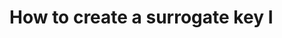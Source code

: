 # How to create a surrogate key I
<!--stackedit_data:
eyJoaXN0b3J5IjpbNDEzNDU2MzA3LC0yMDg4NzQ2NjEyLC00NT
I4MDIwNDQsNjM3MjE4Mzg3LDEzNzA3MDMyNDUsMTA3NzI2MjI1
OSwyNTY2MjA4NDQsMTA5NjE1MjY5LC0zOTc3Mzc5MzUsMjAxNj
kxMTE3MCwtMTMxMDQwMTkwMCwxNjEwMTg3NzU1LC02MTg1NzY3
MzUsLTE4MDU2MDkwNDcsLTc0NzMwNDQwNSwtMTk2NTIwNjYzLC
0xMDMzNTc3MTcwLDk1Mzc3MTk1OCwzNTA2NzkzMzEsNTg3NjE2
NTddfQ==
-->